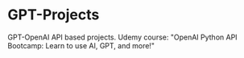 # GPT-Projects
GPT-OpenAI API based projects. Udemy course: "OpenAI Python API Bootcamp: Learn to use AI, GPT, and more!"
